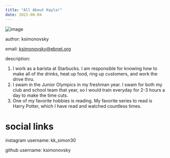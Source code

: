 ```yaml
---
title: "All About Kayla!"
date: 2021-06-04
---
```


![image](https://user-images.githubusercontent.com/84185991/120798855-f4f5e580-c50b-11eb-97d5-7279e42602b5.png)

author: ksimonovsky

email: ksimonovsky@ebnet.org

description: 
  1. I work as a barista at Starbucks. I am responsible for knowing how to make all of the drinks, heat up food, ring up customers, and work the drive thru.
  2. I swam in the Junior Olympics in my freshman year. I swam for both my club and school team that year, so I would train everyday for 2-3 hours a day to make the time cuts. 
  3. One of my favorite hobbies is reading. My favorite series to read is Harry Potter, which I have read and watched countless times.

# social links
instagram username: kk_simon30

github username: ksimonovsky
